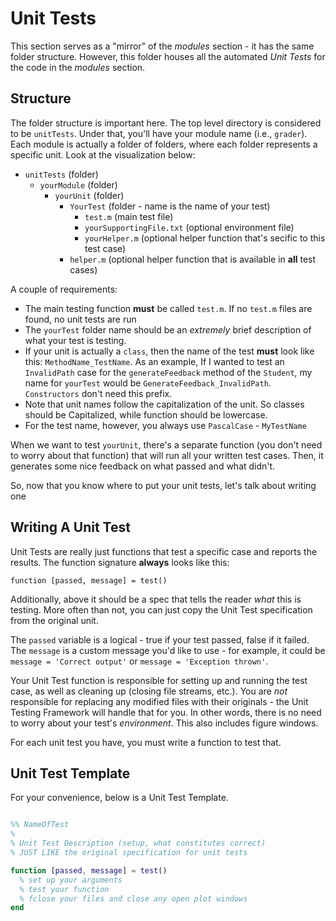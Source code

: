 # Unit Tests

This section serves as a "mirror" of the _modules_ section - it has the same folder structure. However, this folder houses all the automated _Unit Tests_ for the code in the _modules_ section.

## Structure

The folder structure is important here. The top level directory is considered to be `unitTests`. Under that, you'll have your module name (i.e., `grader`). Each module is actually a folder of folders, where each folder represents a specific unit. Look at the visualization below:

- `unitTests` (folder)
  - `yourModule` (folder)
    - `yourUnit` (folder)
      - `YourTest` (folder - name is the name of your test)
        - `test.m` (main test file)
        - `yourSupportingFile.txt` (optional environment file)
        - `yourHelper.m` (optional helper function that's secific to this test case)
      - `helper.m` (optional helper function that is available in **all** test cases)

A couple of requirements:

- The main testing function **must** be called `test.m`. If no `test.m` files are found, no unit tests are run
- The `yourTest` folder name should be an _extremely_ brief description of what your test is testing.
- If your unit is actually a `class`, then the name of the test **must** look like this: `MethodName_TestName`. As an example, If I wanted to test an `InvalidPath` case for the `generateFeedback` method of the `Student`, my name for `yourTest` would be `GenerateFeedback_InvalidPath`. `Constructors` don't need this prefix.
- Note that unit names follow the capitalization of the unit. So classes should be Capitalized, while function should be lowercase.
- For the test name, however, you always use `PascalCase` - `MyTestName`

When we want to test `yourUnit`, there's a separate function (you don't need to worry about that function) that will run all your written test cases. Then, it generates some nice feedback on what passed and what didn't.

So, now that you know where to put your unit tests, let's talk about writing one

## Writing A Unit Test

Unit Tests are really just functions that test a specific case and reports the results. The function signature **always** looks like this:

`function [passed, message] = test()`

Additionally, above it should be a spec that tells the reader _what_ this is testing. More often than not, you can just copy the Unit Test specification from
the original unit.

The `passed` variable is a logical - true if your test passed, false if it failed. The `message` is a custom message you'd like to use - for example, it could be `message = 'Correct output'` or `message = 'Exception thrown'`.

Your Unit Test function is responsible for setting up and running the test case, as well as cleaning up (closing file streams, etc.). You are _not_ responsible for replacing any modified files with their originals - the Unit Testing Framework will handle that for you. In other words, there is no need to worry about your test's _environment_. This also includes figure windows.

For each unit test you have, you must write a function to test that.

## Unit Test Template

For your convenience, below is a Unit Test Template.

```matlab

%% NameOfTest
%
% Unit Test Description (setup, what constitutes correct)
% JUST LIKE the original specification for unit tests

function [passed, message] = test()
  % set up your arguments
  % test your function
  % fclose your files and close any open plot windows
end

```